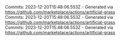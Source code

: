 Commits: 2023-12-20T15:48:06.553Z - Generated via https://github.com/marketplace/actions/artificial-grass
<br>
Commits: 2023-12-20T15:48:06.553Z - Generated via https://github.com/marketplace/actions/artificial-grass
<br>
Commits: 2023-12-20T15:48:06.553Z - Generated via https://github.com/marketplace/actions/artificial-grass
<br>
